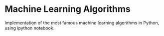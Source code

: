 # Machine Learning Algorithms

Implementation of the most famous machine learning algorithms in Python, using ipython notebook.
